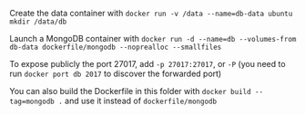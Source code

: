 Create the data container with `docker run -v /data --name=db-data ubuntu mkdir /data/db`

Launch a MongoDB container with `docker run -d --name=db --volumes-from db-data dockerfile/mongodb --noprealloc --smallfiles`

To expose publicly the port 27017, add `-p 27017:27017`, or `-P` (you need to run `docker port db 2017` to discover the forwarded port)

You can also build the Dockerfile in this folder with `docker build --tag=mongodb .` and use it instead of `dockerfile/mongodb`
